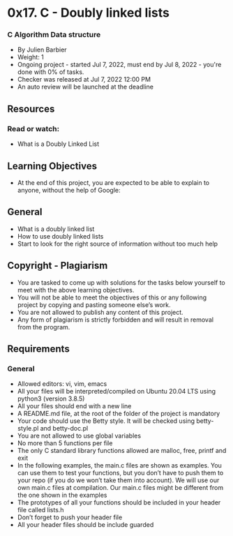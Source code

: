 # 0x17. C - Doubly linked lists
### C Algorithm Data structure
 * By Julien Barbier
 * Weight: 1
 * Ongoing project - started Jul 7, 2022, must end by Jul 8, 2022 - you're done with 0% of tasks.
 * Checker was released at Jul 7, 2022 12:00 PM
 * An auto review will be launched at the deadline

## Resources
### Read or watch:

* What is a Doubly Linked List

## Learning Objectives
* At the end of this project, you are expected to be able to explain to anyone, without the help of Google:

## General
* What is a doubly linked list
* How to use doubly linked lists
* Start to look for the right source of information without too much help

## Copyright - Plagiarism
* You are tasked to come up with solutions for the tasks below yourself to meet with the above learning objectives.
* You will not be able to meet the objectives of this or any following project by copying and pasting someone else’s work.
* You are not allowed to publish any content of this project.
* Any form of plagiarism is strictly forbidden and will result in removal from the program.

## Requirements
### General
* Allowed editors: vi, vim, emacs
* All your files will be interpreted/compiled on Ubuntu 20.04 LTS using python3 (version 3.8.5)
* All your files should end with a new line
* A README.md file, at the root of the folder of the project is mandatory
* Your code should use the Betty style. It will be checked using betty-style.pl and betty-doc.pl
* You are not allowed to use global variables
* No more than 5 functions per file
* The only C standard library functions allowed are malloc, free, printf and exit
* In the following examples, the main.c files are shown as examples. You can use them to test your functions, but you don’t have to push them to your repo (if you do we won’t take them into account). We will use our own main.c files at compilation. Our main.c files might be different from the one shown in the examples
* The prototypes of all your functions should be included in your header file called lists.h
* Don’t forget to push your header file
* All your header files should be include guarded
